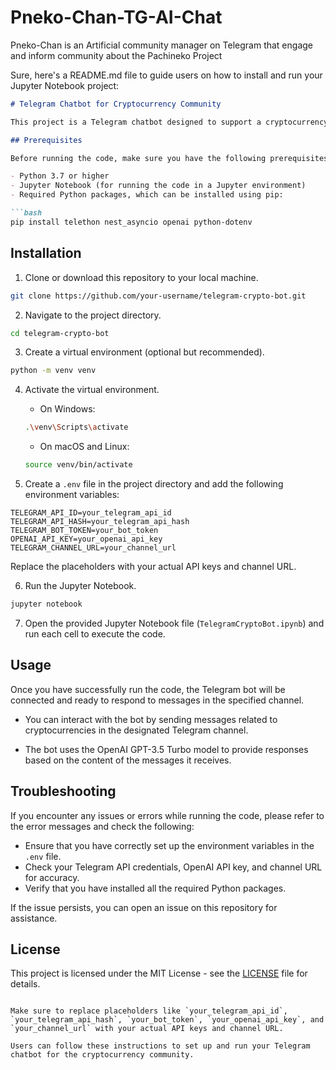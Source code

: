 # Pneko-Chan-TG-AI-Chat
Pneko-Chan is an Artificial community manager on Telegram that engage and inform community about the Pachineko Project

Sure, here's a README.md file to guide users on how to install and run your Jupyter Notebook project:

```markdown
# Telegram Chatbot for Cryptocurrency Community

This project is a Telegram chatbot designed to support a cryptocurrency community by providing automated responses to user queries using the OpenAI GPT-3.5 Turbo model.

## Prerequisites

Before running the code, make sure you have the following prerequisites installed:

- Python 3.7 or higher
- Jupyter Notebook (for running the code in a Jupyter environment)
- Required Python packages, which can be installed using pip:

```bash
pip install telethon nest_asyncio openai python-dotenv
```

## Installation

1. Clone or download this repository to your local machine.

```bash
git clone https://github.com/your-username/telegram-crypto-bot.git
```

2. Navigate to the project directory.

```bash
cd telegram-crypto-bot
```

3. Create a virtual environment (optional but recommended).

```bash
python -m venv venv
```

4. Activate the virtual environment.

   - On Windows:

   ```bash
   .\venv\Scripts\activate
   ```

   - On macOS and Linux:

   ```bash
   source venv/bin/activate
   ```

5. Create a `.env` file in the project directory and add the following environment variables:

```dotenv
TELEGRAM_API_ID=your_telegram_api_id
TELEGRAM_API_HASH=your_telegram_api_hash
TELEGRAM_BOT_TOKEN=your_bot_token
OPENAI_API_KEY=your_openai_api_key
TELEGRAM_CHANNEL_URL=your_channel_url
```

Replace the placeholders with your actual API keys and channel URL.

6. Run the Jupyter Notebook.

```bash
jupyter notebook
```

7. Open the provided Jupyter Notebook file (`TelegramCryptoBot.ipynb`) and run each cell to execute the code.

## Usage

Once you have successfully run the code, the Telegram bot will be connected and ready to respond to messages in the specified channel.

- You can interact with the bot by sending messages related to cryptocurrencies in the designated Telegram channel.

- The bot uses the OpenAI GPT-3.5 Turbo model to provide responses based on the content of the messages it receives.

## Troubleshooting

If you encounter any issues or errors while running the code, please refer to the error messages and check the following:

- Ensure that you have correctly set up the environment variables in the `.env` file.
- Check your Telegram API credentials, OpenAI API key, and channel URL for accuracy.
- Verify that you have installed all the required Python packages.

If the issue persists, you can open an issue on this repository for assistance.

## License

This project is licensed under the MIT License - see the [LICENSE](LICENSE) file for details.
```

Make sure to replace placeholders like `your_telegram_api_id`, `your_telegram_api_hash`, `your_bot_token`, `your_openai_api_key`, and `your_channel_url` with your actual API keys and channel URL.

Users can follow these instructions to set up and run your Telegram chatbot for the cryptocurrency community.
